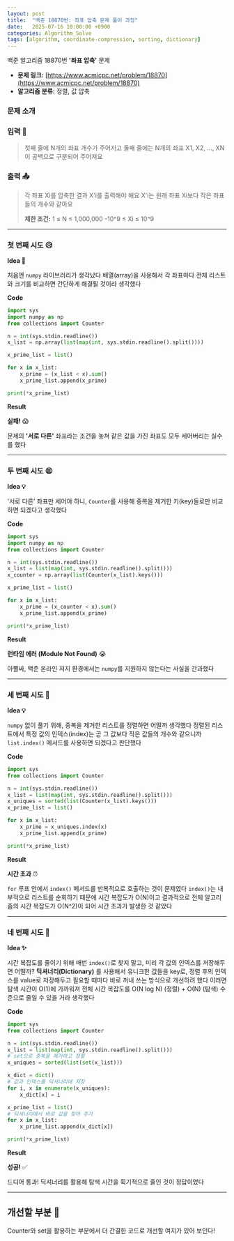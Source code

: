 ```yaml
---
layout: post
title:  "백준 18870번: 좌표 압축 문제 풀이 과정"
date:   2025-07-16 10:00:00 +0900
categories: Algorithm_Solve
tags: [algorithm, coordinate-compression, sorting, dictionary]
---
```


백준 알고리즘 18870번 **'좌표 압축'** 문제

- **문제 링크:** [https://www.acmicpc.net/problem/18870](https://www.acmicpc.net/problem/18870)
- **알고리즘 분류:** 정렬, 값 압축


### 문제 소개

### 입력 📝
> 첫째 줄에 N개의 좌표 개수가 주어지고
> 둘째 줄에는 N개의 좌표 X1, X2, ..., XN이 공백으로 구분되어 주어져요
>
### 출력 📤
> 각 좌표 Xi를 압축한 결과 X'i를 출력해야 해요
> X'i는 원래 좌표 Xi보다 작은 좌표들의 개수와 같아요
>
> **제한 조건:**
> 1 ≤ N ≤ 1,000,000
> -10^9 ≤ Xi ≤ 10^9

---

### 첫 번째 시도 😥

**Idea 🤔**

처음엔 `numpy` 라이브러리가 생각났다
배열(array)을 사용해서 각 좌표마다 전체 리스트와 크기를 비교하면 간단하게 해결될 것이라 생각했다

**Code**

```python
import sys
import numpy as np
from collections import Counter

n = int(sys.stdin.readline())
x_list = np.array(list(map(int, sys.stdin.readline().split())))

x_prime_list = list()

for x in x_list:
    x_prime = (x_list < x).sum()
    x_prime_list.append(x_prime)

print(*x_prime_list)
```

**Result**

**실패!** 😱

문제의 **'서로 다른'** 좌표라는 조건을 놓쳐
같은 값을 가진 좌표도 모두 세어버리는 실수를 했다

---

### 두 번째 시도 😫

**Idea 💡**

'서로 다른' 좌표만 세어야 하니, `Counter`를 사용해 중복을 제거한 키(key)들로만 비교하면 되겠다고 생각했다

**Code**

```python
import sys
import numpy as np
from collections import Counter

n = int(sys.stdin.readline())
x_list = list(map(int, sys.stdin.readline().split()))
x_counter = np.array(list(Counter(x_list).keys()))

x_prime_list = list()

for x in x_list:
    x_prime = (x_counter < x).sum()
    x_prime_list.append(x_prime)

print(*x_prime_list)
```

**Result**

**런타임 에러 (Module Not Found)** 😭

아뿔싸, 백준 온라인 저지 환경에서는 `numpy`를 지원하지 않는다는 사실을 간과했다

---

### 세 번째 시도 🤯

**Idea 💡**

`numpy` 없이 풀기 위해, 중복을 제거한 리스트를 정렬하면 어떨까 생각했다
정렬된 리스트에서 특정 값의 인덱스(index)는 곧 그 값보다 작은 값들의 개수와 같으니까
`list.index()` 메서드를 사용하면 되겠다고 판단했다

**Code**

```python
import sys
from collections import Counter

n = int(sys.stdin.readline())
x_list = list(map(int, sys.stdin.readline().split()))
x_uniques = sorted(list(Counter(x_list).keys()))
x_prime_list = list()

for x in x_list:
    x_prime = x_uniques.index(x)
    x_prime_list.append(x_prime)

print(*x_prime_list)
```

**Result**

**시간 초과** ⏰

`for` 루프 안에서 `index()` 메서드를 반복적으로 호출하는 것이 문제였다
`index()`는 내부적으로 리스트를 순회하기 때문에 시간 복잡도가 O(N)이고
결과적으로 전체 알고리즘의 시간 복잡도가 O(N^2)이 되어 시간 초과가 발생한 것 같았다

---

### 네 번째 시도 🎉

**Idea ✨**

시간 복잡도를 줄이기 위해
매번 `index()`로 찾지 말고, 미리 각 값의 인덱스를 저장해두면 어떨까?
**딕셔너리(Dictionary)** 를 사용해서 유니크한 값들을 key로, 정렬 후의 인덱스를 value로 저장해두고 필요할 때마다 바로 꺼내 쓰는 방식으로 개선하려 했다
이러면 탐색 시간이 O(1)에 가까워져 전체 시간 복잡도를 O(N log N) (정렬) + O(N) (탐색) 수준으로 줄일 수 있을 거라 생각했다

**Code**

```python
import sys
from collections import Counter

n = int(sys.stdin.readline())
x_list = list(map(int, sys.stdin.readline().split()))
# set으로 중복을 제거하고 정렬
x_uniques = sorted(list(set(x_list))) 

x_dict = dict()
# 값과 인덱스를 딕셔너리에 저장
for i, x in enumerate(x_uniques):
    x_dict[x] = i

x_prime_list = list()
# 딕셔너리에서 바로 값을 찾아 추가
for x in x_list:
    x_prime_list.append(x_dict[x])

print(*x_prime_list)
```

**Result**

**성공!** ✅

드디어 통과!
딕셔너리를 활용해 탐색 시간을 획기적으로 줄인 것이 정답이었다

---

## 개선할 부분 🤔

Counter와 set을 활용하는 부분에서 더 간결한 코드로 개선할 여지가 있어 보인다!
